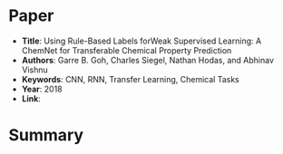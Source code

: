 # Paper

-  **Title**: Using Rule-Based Labels forWeak Supervised Learning: A ChemNet for Transferable Chemical Property Prediction
-  **Authors**: Garre B. Goh, Charles Siegel, Nathan Hodas, and Abhinav Vishnu
-  **Keywords**: CNN, RNN, Transfer Learning, Chemical Tasks
-  **Year**: 2018
-  **Link**: 

# Summary
